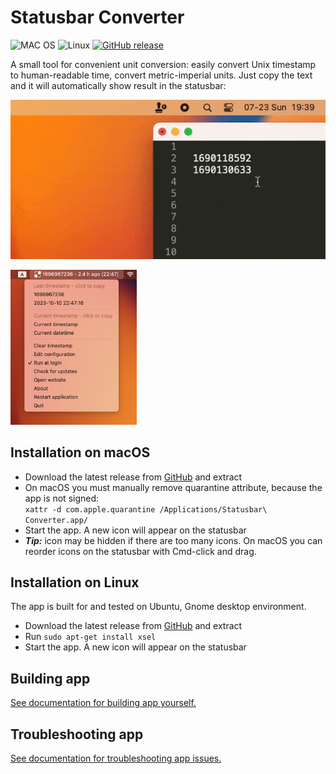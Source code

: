 # Statusbar Converter

![MAC OS](https://img.shields.io/badge/macOS-000000?style=flat&logo=apple&logoColor=white)
![Linux](https://img.shields.io/badge/Linux-e2643b?style=flat&logo=linux&logoColor=white)
[![GitHub release](https://img.shields.io/github/v/release/mindaugasw/statusbar-converter.svg)](https://github.com/mindaugasw/statusbar-converter/releases)

A small tool for convenient unit conversion: easily convert Unix timestamp to human-readable time,
convert metric-imperial units. Just copy the text and it will automatically show result in the statusbar: 

![demo](/docs/demo-2.gif)

<img src="/docs/screenshot-1.png" width=40% height=40%>


## Installation on macOS

- Download the latest release from [GitHub](https://github.com/mindaugasw/statusbar-converter/releases) and extract
- On macOS you must manually remove quarantine attribute, because the app is not signed:  
  `xattr -d com.apple.quarantine /Applications/Statusbar\ Converter.app/`
- Start the app. A new icon will appear on the statusbar
- _**Tip:**_ icon may be hidden if there are too many icons. On macOS you can reorder icons on the statusbar with Cmd-click and drag.


## Installation on Linux

The app is built for and tested on Ubuntu, Gnome desktop environment.

- Download the latest release from [GitHub](https://github.com/mindaugasw/statusbar-converter/releases) and extract
- Run `sudo apt-get install xsel`
- Start the app. A new icon will appear on the statusbar


## Building app

[See documentation for building app yourself.](/docs/building.md)

## Troubleshooting app

[See documentation for troubleshooting app issues.](/docs/troubleshooting.md)
